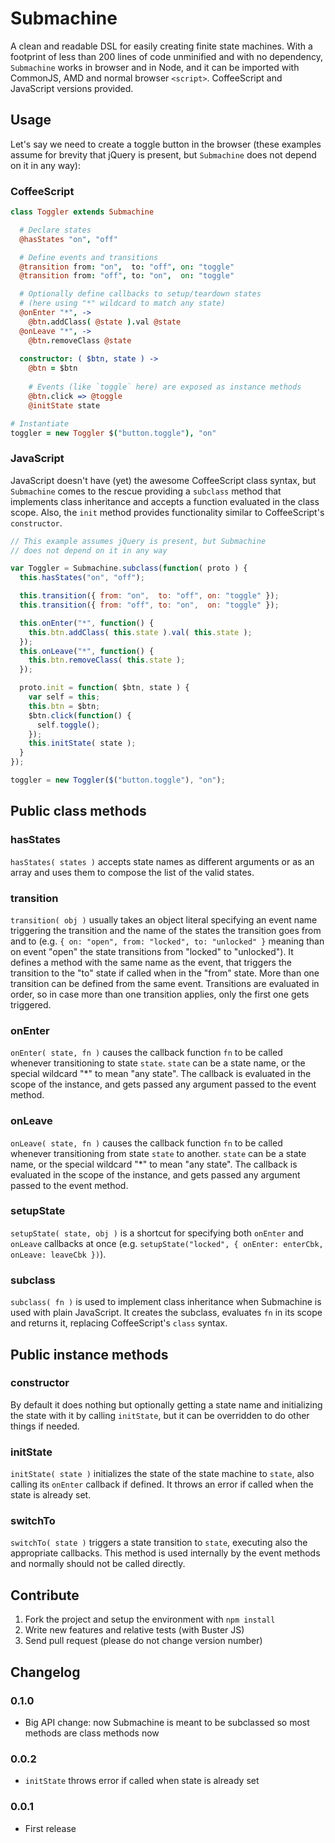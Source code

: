 # Submachine

A clean and readable DSL for easily creating finite state machines. With a
footprint of less than 200 lines of code unminified and with no dependency,
`Submachine` works in browser and in Node, and it can be imported with
CommonJS, AMD and normal browser `<script>`. CoffeeScript and JavaScript
versions provided.

## Usage

Let's say we need to create a toggle button in the browser (these examples
assume for brevity that jQuery is present, but `Submachine` does not depend on
it in any way):

### CoffeeScript

```coffeescript
class Toggler extends Submachine

  # Declare states
  @hasStates "on", "off"

  # Define events and transitions
  @transition from: "on",  to: "off", on: "toggle"
  @transition from: "off", to: "on",  on: "toggle"

  # Optionally define callbacks to setup/teardown states
  # (here using "*" wildcard to match any state)
  @onEnter "*", ->
    @btn.addClass( @state ).val @state
  @onLeave "*", ->
    @btn.removeClass @state
  
  constructor: ( $btn, state ) ->
    @btn = $btn
 
    # Events (like `toggle` here) are exposed as instance methods
    @btn.click => @toggle
    @initState state

# Instantiate
toggler = new Toggler $("button.toggle"), "on"
```

### JavaScript

JavaScript doesn't have (yet) the awesome CoffeeScript class syntax, but
`Submachine` comes to the rescue providing a `subclass` method that implements
class inheritance and accepts a function evaluated in the class scope. Also,
the `init` method provides functionality similar to CoffeeScript's
`constructor`.

```javascript
// This example assumes jQuery is present, but Submachine
// does not depend on it in any way

var Toggler = Submachine.subclass(function( proto ) {
  this.hasStates("on", "off");

  this.transition({ from: "on",  to: "off", on: "toggle" });
  this.transition({ from: "off", to: "on",  on: "toggle" });

  this.onEnter("*", function() {
    this.btn.addClass( this.state ).val( this.state );
  });
  this.onLeave("*", function() {
    this.btn.removeClass( this.state );
  });

  proto.init = function( $btn, state ) {
    var self = this;
    this.btn = $btn;
    $btn.click(function() {
      self.toggle();
    });
    this.initState( state );
  }
});

toggler = new Toggler($("button.toggle"), "on");
```

## Public class methods

### hasStates

`hasStates( states )` accepts state names as different arguments or as an array
and uses them to compose the list of the valid states.

### transition

`transition( obj )` usually takes an object literal specifying an event name
triggering the transition and the name of the states the transition goes from
and to (e.g. `{ on: "open", from: "locked", to: "unlocked" }` meaning than on
event "open" the state transitions from "locked" to "unlocked"). It defines a
method with the same name as the event, that triggers the transition to the
"to" state if called when in the "from" state. More than one transition can be
defined from the same event. Transitions are evaluated in order, so in case
more than one transition applies, only the first one gets triggered.

### onEnter

`onEnter( state, fn )` causes the callback function `fn` to be called whenever
transitioning to state `state`. `state` can be a state name, or the special
wildcard "*" to mean "any state". The callback is evaluated in the scope of the
instance, and gets passed any argument passed to the event method.

### onLeave

`onLeave( state, fn )` causes the callback function `fn` to be called whenever
transitioning from state `state` to another. `state` can be a state name, or
the special wildcard "*" to mean "any state". The callback is evaluated in the
scope of the instance, and gets passed any argument passed to the event method.

### setupState

`setupState( state, obj )` is a shortcut for specifying both `onEnter` and
`onLeave` callbacks at once (e.g. `setupState("locked", { onEnter: enterCbk,
onLeave: leaveCbk })`).

### subclass

`subclass( fn )` is used to implement class inheritance when Submachine is used
with plain JavaScript. It creates the subclass, evaluates `fn` in its scope and
returns it, replacing CoffeeScript's `class` syntax.


## Public instance methods

### constructor

By default it does nothing but optionally getting a state name and initializing
the state with it by calling `initState`, but it can be overridden to do other
things if needed.

### initState

`initState( state )` initializes the state of the state machine to `state`,
also calling its `onEnter` callback if defined. It throws an error if called
when the state is already set.

### switchTo

`switchTo( state )` triggers a state transition to `state`, executing also the
appropriate callbacks. This method is used internally by the event methods and
normally should not be called directly.

## Contribute

  1. Fork the project and setup the environment with `npm install`
  2. Write new features and relative tests (with Buster JS)
  3. Send pull request (please do not change version number)

## Changelog

### 0.1.0

  * Big API change: now Submachine is meant to be subclassed so most methods
    are class methods now

### 0.0.2

  * `initState` throws error if called when state is already set

### 0.0.1

  * First release

